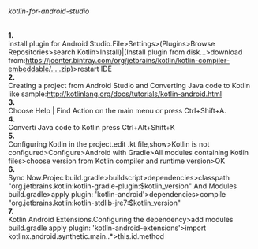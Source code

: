 <h6> kotlin-for-android-studio</h6>
<div><strong>1.</strong><br>install plugin for Android Studio.File>Settings>(Plugins>Browse Repositories>search Kotlin>Install)|(Install plugin from disk...>download from:<a href="https://jcenter.bintray.com/org/jetbrains/kotlin/kotlin-compiler-embeddable/">https://jcenter.bintray.com/org/jetbrains/kotlin/kotlin-compiler-embeddable/... .zip</a>)>restart IDE </div>
<div><strong>2.</strong><br>Creating a project from Android Studio and Converting Java code to Kotlin like sample:<a href="http://kotlinlang.org/docs/tutorials/kotlin-android.html">http://kotlinlang.org/docs/tutorials/kotlin-android.html</a> </div>
<div><strong>3.</strong><br>Choose Help | Find Action on the main menu or press Ctrl+Shift+A. </div>
<div><strong>4.</strong><br>Converti Java code to Kotlin press Ctrl+Alt+Shift+K </div>
<div><strong>5.</strong><br>Configuring Kotlin in the project.edit .kt file,show>Kotlin is not configured>Configure>Android with Gradle>All modules containing Kotlin files>choose version from Kotlin compiler and runtime version>OK </div>
<div><strong>6.</strong><br>Sync Now.Projec build.gradle>buildscript>dependencies>classpath "org.jetbrains.kotlin:kotlin-gradle-plugin:$kotlin_version" And Modules build.gradle>apply plugin: 'kotlin-android'>dependencies>compile "org.jetbrains.kotlin:kotlin-stdlib-jre7:$kotlin_version" </div>
<div><strong>7.</strong><br>Kotlin Android Extensions.Configuring the dependency>add modules build.gradle apply plugin: 'kotlin-android-extensions'>import kotlinx.android.synthetic.main.<layout.name>.*>this.id.method </div>
